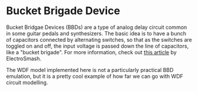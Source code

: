 # Bucket Brigade Device

Bucket Bridgae Devices (BBDs) are a type of analog delay circuit common in some
guitar pedals and synthesizers. The basic idea is to have a bunch of capacitors
connected by alternating switches, so that as the switches are toggled on and off, the
input voltage is passed down the line of capacitors, like a "bucket brigade".
For more information, check out
[this article](https://www.electrosmash.com/mn3007-bucket-brigade-devices) by ElectroSmash.

The WDF model implemented here is not a particularly practical BBD emulation, but it is a pretty
cool example of how far we can go with WDF circuit modelling. 
